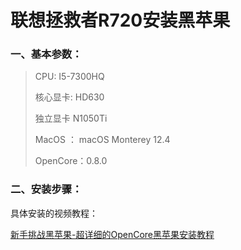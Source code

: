# 联想拯救者R720安装黑苹果

### 一、基本参数：

> CPU: I5-7300HQ   
> 
> 核心显卡: HD630 
> 
> 独立显卡 N1050Ti
> 
> MacOS ： macOS Monterey 12.4 
> 
> OpenCore：0.8.0

### 二、安装步骤：

具体安装的视频教程：

[新手挑战黑苹果-超详细的OpenCore黑苹果安装教程]([https://www.bilibili.com/video/BV18V41187JZ?p=1&share_medium=android&share_plat=android&share_source=COPY&share_tag=s_i×tamp=1616727523&unique_k=uNWbnL&vd_source=2c89c7c11b923bc0c820cde3df8b7a3b](https://www.bilibili.com/video/BV18V41187JZ?p=1&share_medium=android&share_plat=android&share_source=COPY&share_tag=s_i&timestamp=1616727523&unique_k=uNWbnL&vd_source=2c89c7c11b923bc0c820cde3df8b7a3b))



# 
